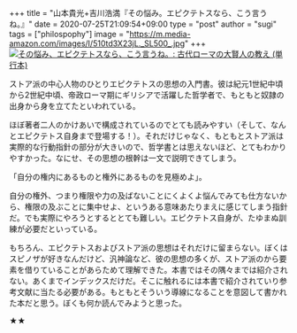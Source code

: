 +++
title = "山本貴光+吉川浩満『その悩み。エピクテトスなら、こう言うね。』"
date = 2020-07-25T21:09:54+09:00
type = "post"
author = "sugi"
tags = ["philospophy"]
image = "https://m.media-amazon.com/images/I/510td3X23jL._SL500_.jpg"
+++
<a href="https://www.amazon.co.jp/dp/4480847502/?tag=chezsugi-22" target="_blank"><img src="https://m.media-amazon.com/images/I/510td3X23jL._SL500_.jpg" alt="その悩み、エピクテトスなら、こう言うね。: 古代ローマの大賢人の教え (単行本)" class="alignleft" /></a>

ストア派の中心人物のひとりエピクテトスの思想の入門書。彼は紀元1世紀中頃から2世紀中頃、帝政ローマ期にギリシアで活躍した哲学者で、もともと奴隷の出身から身を立てたといわれている。

ほぼ著者二人のかけあいで構成されているのでとても読みやすい（そして、なんとエピクテトス自身まで登場する！）。それだけじゃなく、もともとストア派は実際的な行動指針の部分が大きいので、哲学書とは思えないほど、とてもわかりやすかった。なにせ、その思想の根幹は一文で説明できてしまう。

「自分の権内にあるものと権外にあるものを見極めよ」。

自分の権外、つまり権限や力の及ばないことにくよくよ悩んでみても仕方ないから、権限の及ぶことに集中せよ、というある意味あたりまえに感じてしまう指針だ。でも実際にやろうとするととても難しい。エピクテトス自身が、たゆまぬ訓練が必要だといっている。

もちろん、エピクテトスおよびストア派の思想はそれだけに留まらない。ぼくはスピノザが好きなんだけど、汎神論など、彼の思想の多くが、ストア派のから要素を借りていることがあらためて理解できた。本書ではその隅々までは紹介されない。あくまでインデックスだけだ。そこに触れるには本書で紹介されていり参考文献に当たる必要がある。もともとそういう導線になることを意図して書かれた本だと思う。ぼくも何か読んでみようと思った。

★★